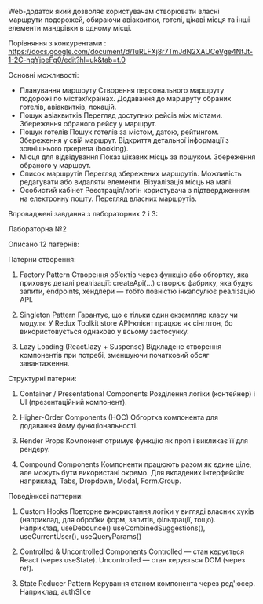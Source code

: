 Web-додаток який дозволяє користувачам створювати власні маршрути подорожей, обираючи авіаквитки, готелі, цікаві місця та інші елементи мандрівки в одному місці.

Порівняння з конкурентами : https://docs.google.com/document/d/1uRLFXj8r7TmJdN2XAUCeVge4NtJt-1-2C-hgYjpeFg0/edit?hl=uk&tab=t.0

Основні можливості:
 - Планування маршруту
Створення персонального маршруту подорожі по містах/країнах.
Додавання до маршруту обраних готелів, авіаквитків, локацій.
 - Пошук авіаквитків
Перегляд доступних рейсів між містами.
Збереження обраного рейсу у маршрут.
 - Пошук готелів
Пошук готелів за містом, датою, рейтингом.
Збереження у свій маршрут.
Відкриття детальної інформації з зовнішнього джерела (booking).
 - Місця для відвідування 
Показ цікавих місць за пошуком.
Збереження обраного у маршрут.
 - Список маршрутів
Перегляд збережених маршрутів.
Можливість редагувати або видаляти елементи.
Візуалізація місць на мапі.
 - Особистий кабінет
Реєстрація/логін користувача з підтвердженням на електронну пошту.
Перегляд власних маршрутів.

Впроваджені завдання з лабораторних 2 і 3:

Лабораторна №2

Описано 12 патернів:

Патерни створення:
1.  Factory Pattern
Створення об’єктів через функцію або обгортку, яка приховує деталі реалізації:
createApi(...) створює фабрику, яка будує запити, endpoints, хендлери — тобто 
повністю інкапсулює реалізацію API.

2. Singleton Pattern
Гарантує, що є тільки один екземпляр класу чи модуля:
У Redux Toolkit store API-клієнт працює як сінглтон, бо використовується 
однаково у всьому застосунку.

3. Lazy Loading (React.lazy + Suspense)
Відкладене створення компонентів при потребі, зменшуючи початковий 
обсяг завантаження.

Структурні патерни:
1. Container / Presentational Components
Розділення логіки (контейнер) і UI (презентаційний компонент).

2. Higher-Order Components (HOC)
Обгортка компонента для додавання йому функціональності.

3. Render Props
Компонент отримує функцію як проп і викликає її для рендеру.

4. Compound Components
Компоненти працюють разом як єдине ціле, але можуть бути використані окремо.
Для вкладених інтерфейсів: наприклад, Tabs, Dropdown, Modal, Form.Group.

Поведінкові паттерни:
1. Custom Hooks
Повторне використання логіки у вигляді власних хуків (наприклад, для обробки форм, запитів, фільтрації, тощо).
Наприклад, useDebounce() useCombinedSuggestions(), useCurrentUser(), useQueryParams()

2. Controlled & Uncontrolled Components
Controlled — стан керується React (через useState).
Uncontrolled — стан керується DOM (через ref).

3. State Reducer Pattern
Керування станом компонента через ред'юсер.
Наприклад, authSlice

